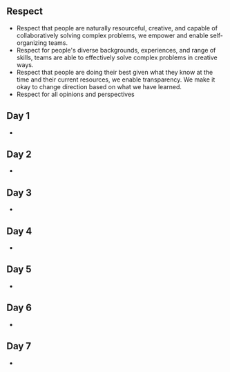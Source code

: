 ## Respect
+ Respect that people are naturally resourceful, creative, and capable of collaboratively solving complex problems, we empower and enable self-organizing teams.
+ Respect for people's diverse backgrounds, experiences, and range of skills, teams are able to effectively solve complex problems in creative ways.
+ Respect that people are doing their best given what they know at the time and their current resources, we enable transparency.  We make it okay to change direction based on what we have learned.
+ Respect for all opinions and perspectives

## Day 1
+

## Day 2
+

## Day 3
+

## Day 4
+

## Day 5
+

## Day 6
+

## Day 7
+
